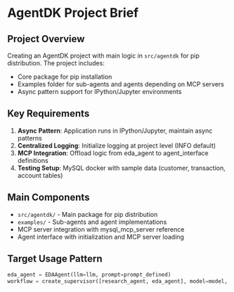 # AgentDK Project Brief

## Project Overview
Creating an AgentDK project with main logic in `src/agentdk` for pip distribution. The project includes:
- Core package for pip installation
- Examples folder for sub-agents and agents depending on MCP servers
- Async pattern support for IPython/Jupyter environments

## Key Requirements
1. **Async Pattern**: Application runs in IPython/Jupyter, maintain async patterns
2. **Centralized Logging**: Initialize logging at project level (INFO default)
3. **MCP Integration**: Offload logic from eda_agent to agent_interface definitions
4. **Testing Setup**: MySQL docker with sample data (customer, transaction, account tables)

## Main Components
- `src/agentdk/` - Main package for pip distribution
- `examples/` - Sub-agents and agent implementations
- MCP server integration with mysql_mcp_server reference
- Agent interface with initialization and MCP server loading

## Target Usage Pattern
```python
eda_agent = EDAAgent(llm=llm, prompt=prompt_defined)
workflow = create_supervisor([research_agent, eda_agent], model=model, prompt=...)
```
